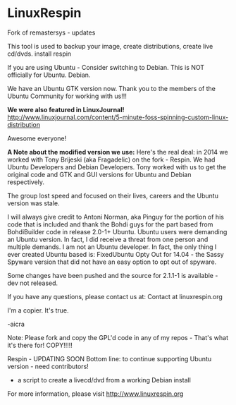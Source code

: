 # LinuxRespin
Fork of remastersys - updates

This tool is used to backup your image, create distributions, create live cd/dvds.
install respin

If you are using Ubuntu - Consider switching to Debian.
This is NOT officially for Ubuntu. 
Debian.

We have an Ubuntu GTK version now.
Thank you to the members of the Ubuntu Community for working with us!!!

<b>We were also featured in LinuxJournal! </b>
http://www.linuxjournal.com/content/5-minute-foss-spinning-custom-linux-distribution

Awesome everyone!

<b>A Note about the modified version we use:</b>
Here's the real deal: in 2014 we worked with Tony Brijeski (aka Fragadelic) on the fork - Respin. We had Ubuntu Developers and Debian Developers. Tony worked with us to get the original code and GTK and GUI versions for Ubuntu and Debian respectively.

The group lost speed and focused on their lives, careers and the Ubuntu version was stale. 

I will always give credit to Antoni Norman, aka Pinguy for the portion of his code that is included and thank the Bohdi guys for the part based from BohdiBuilder code in release 2.0-1+ Ubuntu. 
Ubuntu users were demanding an Ubuntu version. In fact, I did receive a threat from one person and multiple demands. I am not an Ubuntu developer. In fact, the only thing I ever created Ubuntu based is:
FixedUbuntu Opty Out for 14.04 - the Sassy Spyware version that did not have an easy option to opt out of spyware.

Some changes have been pushed and the source for 2.1.1-1 is available - dev not released.

If you have any questions, please contact us at:
Contact at linuxrespin.org

I'm a copier. It's true. 

-aicra

Note: Please fork and copy the GPL'd code in any of my repos - That's what it's there for! COPY!!!!!

Respin - UPDATING SOON
Bottom line: to continue supporting Ubuntu version - need contributors!

- a script to create a livecd/dvd from a working Debian install

For more information, please visit http://www.linuxrespin.org



